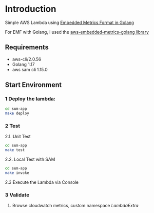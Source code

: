 # Introduction

Simple AWS Lambda using [Embedded Metrics Format in Golang](https://docs.aws.amazon.com/AmazonCloudWatch/latest/monitoring/CloudWatch_Embedded_Metric_Format_Specification.html)

For EMF with Golang, I used the [aws-embedded-metrics-golang library](https://github.com/prozz/aws-embedded-metrics-golang)

## Requirements
* aws-cli/2.0.56 
* Golang 1.17
* aws sam cli 1.15.0

## Start Environment

### 1 Deploy the lambda:

```bash
cd sum-app
make deploy
```

### 2 Test

2.1. Unit Test
```bash
cd sum-app
make test
```

2.2. Local Test with SAM

```bash
cd sum-app
make invoke
```

2.3 Execute the Lambda via Console

### 3 Validate

1. Browse cloudwatch metrics, custom namespace *LambdaExtra*
